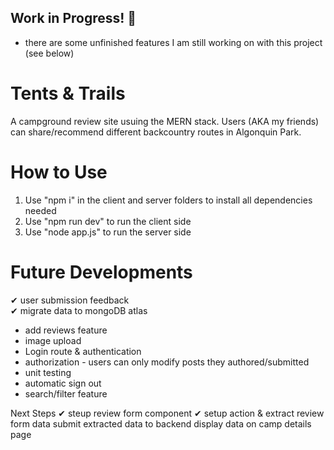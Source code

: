 ## Work in Progress! 🚧

- there are some unfinished features I am still working on with this project (see below)

# Tents & Trails

A campground review site usuing the MERN stack. Users (AKA my friends) can share/recommend different backcountry routes in Algonquin Park.

# How to Use

1. Use "npm i" in the client and server folders to install all dependencies needed
2. Use "npm run dev" to run the client side
3. Use "node app.js" to run the server side

# Future Developments

✔ user submission feedback  
✔ migrate data to mongoDB atlas

- add reviews feature
- image upload
- Login route & authentication
- authorization - users can only modify posts they authored/submitted
- unit testing
- automatic sign out
- search/filter feature

Next Steps
✔ steup review form component
✔ setup action & extract review form data
submit extracted data to backend
display data on camp details page
